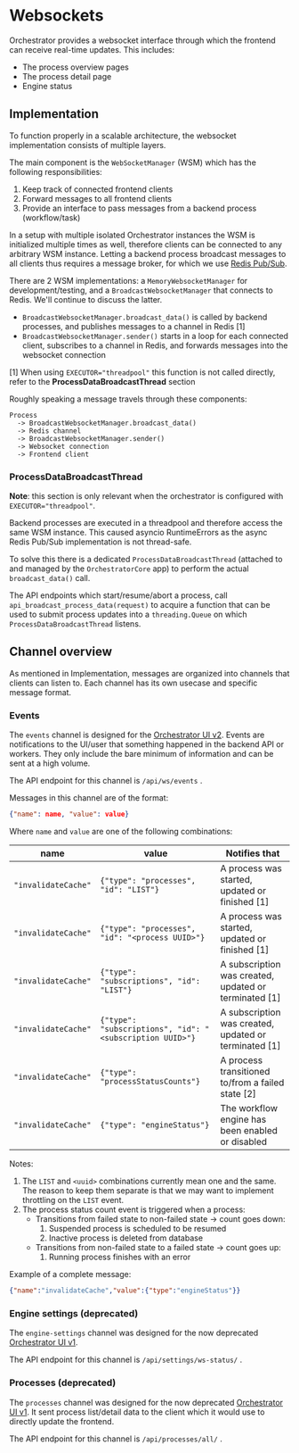 # Websockets

Orchestrator provides a websocket interface through which the frontend can receive real-time updates. This includes:

* The process overview pages
* The process detail page
* Engine status


## Implementation

To function properly in a scalable architecture, the websocket implementation consists of multiple layers.

The main component is the `WebSocketManager` (WSM) which has the following responsibilities:

1. Keep track of connected frontend clients
2. Forward messages to all frontend clients
3. Provide an interface to pass messages from a backend process (workflow/task)

In a setup with multiple isolated Orchestrator instances the WSM is initialized multiple times as well, therefore clients can be connected to any arbitrary WSM instance.
Letting a backend process broadcast messages to all clients thus requires a message broker, for which we use [Redis Pub/Sub](https://redis.io/docs/manual/pubsub).

There are 2 WSM implementations: a `MemoryWebsocketManager` for development/testing, and a `BroadcastWebsocketManager` that connects to Redis. We'll continue to discuss the latter.

* `BroadcastWebsocketManager.broadcast_data()` is called by backend processes, and publishes messages to a channel in Redis [1]
* `BroadcastWebsocketManager.sender()` starts in a loop for each connected client, subscribes to a channel in Redis, and forwards messages into the websocket connection

[1] When using `EXECUTOR="threadpool"` this function is not called directly, refer to the **ProcessDataBroadcastThread** section

Roughly speaking a message travels through these components:
```
Process
  -> BroadcastWebsocketManager.broadcast_data()
  -> Redis channel
  -> BroadcastWebsocketManager.sender()
  -> Websocket connection
  -> Frontend client
```

### ProcessDataBroadcastThread

**Note**: this section is only relevant when the orchestrator is configured with `EXECUTOR="threadpool"`.

Backend processes are executed in a threadpool and therefore access the same WSM instance. This caused asyncio RuntimeErrors as the async Redis Pub/Sub implementation is not thread-safe.

To solve this there is a dedicated `ProcessDataBroadcastThread` (attached to and managed by the `OrchestratorCore` app) to perform the actual `broadcast_data()` call.

The API endpoints which start/resume/abort a process, call `api_broadcast_process_data(request)` to acquire a function that can be used to submit process updates into a `threading.Queue` on which `ProcessDataBroadcastThread` listens.

## Channel overview

As mentioned in Implementation, messages are organized into channels that clients can listen to.
Each channel has its own usecase and specific message format.

### Events

The `events` channel is designed for the [Orchestrator UI v2](https://github.com/workfloworchestrator/example-orchestrator-ui).
Events are notifications to the UI/user that something happened in the backend API or workers.
They only include the bare minimum of information and can be sent at a high volume.

The API endpoint for this channel is `/api/ws/events` .

Messages in this channel are of the format:
```json
{"name": name, "value": value}
```

Where `name` and `value` are one of the following combinations:

| name                 | value                                                     | Notifies that                                         |
|----------------------|-----------------------------------------------------------|-------------------------------------------------------|
| `"invalidateCache"`  | `{"type": "processes", "id": "LIST"} `                    | A process was started, updated or finished [1]        |
| `"invalidateCache"`  | `{"type": "processes", "id": "<process UUID>"}`           | A process was started, updated or finished [1]        |
| `"invalidateCache"`  | `{"type": "subscriptions", "id": "LIST"} `                | A subscription was created, updated or terminated [1] |
| `"invalidateCache"`  | `{"type": "subscriptions", "id": "<subscription UUID>"} ` | A subscription was created, updated or terminated [1] |
| `"invalidateCache"`  | `{"type": "processStatusCounts"} `                        | A process transitioned to/from a failed state [2]     |
| `"invalidateCache"`  | `{"type": "engineStatus"} `                               | The workflow engine has been enabled or disabled      |

<!-- Hint: an editor like VSCode/PyCharm makes editing markdown tables very easy -->

Notes:
1. The `LIST` and `<uuid>` combinations currently mean one and the same. The reason to keep them separate is that we may want to implement throttling on the `LIST` event.
2. The process status count event is triggered when a process:
   * Transitions from failed state to non-failed state -> count goes down:
     1. Suspended process is scheduled to be resumed
     2. Inactive process is deleted from database
   * Transitions from non-failed state to a failed state -> count goes up:
     1. Running process finishes with an error

Example of a complete message:

```json
{"name":"invalidateCache","value":{"type":"engineStatus"}}
```

### Engine settings (deprecated)

The `engine-settings` channel was designed for the now deprecated [Orchestrator UI v1](https://github.com/workfloworchestrator/orchestrator-core-gui).

The API endpoint for this channel is `/api/settings/ws-status/` .

### Processes (deprecated)

The `processes` channel was designed for the now deprecated [Orchestrator UI v1](https://github.com/workfloworchestrator/orchestrator-core-gui).
It sent process list/detail data to the client which it would use to directly update the frontend.

The API endpoint for this channel is `/api/processes/all/` .

